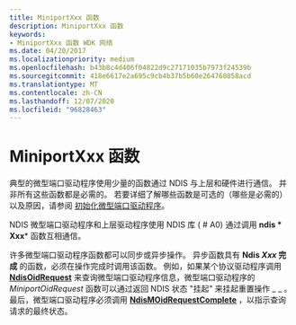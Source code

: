 ```yaml
---
title: MiniportXxx 函数
description: MiniportXxx 函数
keywords:
- MiniportXxx 函数 WDK 网络
ms.date: 04/20/2017
ms.localizationpriority: medium
ms.openlocfilehash: b43b8c4d406f04822d9c27171035b7973f24539b
ms.sourcegitcommit: 418e6617e2a695c9cb4b37b5b60e264760858acd
ms.translationtype: MT
ms.contentlocale: zh-CN
ms.lasthandoff: 12/07/2020
ms.locfileid: "96828463"
---
```

# <a name="miniportxxx-functions"></a>MiniportXxx 函数





典型的微型端口驱动程序使用少量的函数通过 NDIS 与上层和硬件进行通信。 并非所有这些函数都是必需的。 若要详细了解哪些函数是可选的（哪些是必需的）以及原因，请参阅 [初始化微型端口驱动程序](initializing-a-miniport-driver.md)。

NDIS 微型端口驱动程序和上层驱动程序使用 NDIS 库 ( # A0) 通过调用 **ndis * Xxx*** 函数互相通信。

许多微型端口驱动程序函数都可以同步或异步操作。 异步函数具有 **Ndis *Xxx* 完成** 的函数，必须在操作完成时调用该函数。 例如，如果某个协议驱动程序调用 [**NdisOidRequest**](/windows-hardware/drivers/ddi/ndis/nf-ndis-ndisoidrequest) 来查询微型端口驱动程序信息，微型端口驱动程序的 *MiniportOidRequest* 函数可以通过返回 NDIS 状态 "挂起" 来挂起重置操作 \_ \_ 。 最后，微型端口驱动程序必须调用 [**NdisMOidRequestComplete**](/windows-hardware/drivers/ddi/ndis/nf-ndis-ndismoidrequestcomplete) ，以指示查询请求的最终状态。

 

